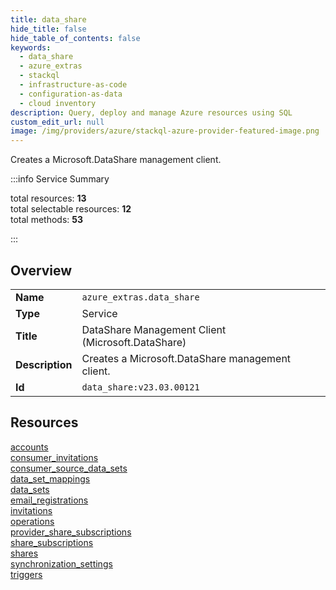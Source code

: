 ```yaml
---
title: data_share
hide_title: false
hide_table_of_contents: false
keywords:
  - data_share
  - azure_extras
  - stackql
  - infrastructure-as-code
  - configuration-as-data
  - cloud inventory
description: Query, deploy and manage Azure resources using SQL
custom_edit_url: null
image: /img/providers/azure/stackql-azure-provider-featured-image.png
---
```

Creates a Microsoft.DataShare management client.  
    
:::info Service Summary

<div class="row">
<div class="providerDocColumn">
<span>total resources:&nbsp;<b>13</b></span><br />
<span>total selectable resources:&nbsp;<b>12</b></span><br />
<span>total methods:&nbsp;<b>53</b></span><br />
</div>
</div>

:::

## Overview
<table><tbody>
<tr><td><b>Name</b></td><td><code>azure_extras.data_share</code></td></tr>
<tr><td><b>Type</b></td><td>Service</td></tr>
<tr><td><b>Title</b></td><td>DataShare Management Client (Microsoft.DataShare)</td></tr>
<tr><td><b>Description</b></td><td>Creates a Microsoft.DataShare management client.</td></tr>
<tr><td><b>Id</b></td><td><code>data_share:v23.03.00121</code></td></tr>
</tbody></table>

## Resources
<div class="row">
<div class="providerDocColumn">
<a href="/providers/azure_extras/data_share/accounts/">accounts</a><br />
<a href="/providers/azure_extras/data_share/consumer_invitations/">consumer_invitations</a><br />
<a href="/providers/azure_extras/data_share/consumer_source_data_sets/">consumer_source_data_sets</a><br />
<a href="/providers/azure_extras/data_share/data_set_mappings/">data_set_mappings</a><br />
<a href="/providers/azure_extras/data_share/data_sets/">data_sets</a><br />
<a href="/providers/azure_extras/data_share/email_registrations/">email_registrations</a><br />
<a href="/providers/azure_extras/data_share/invitations/">invitations</a><br />
</div>
<div class="providerDocColumn">
<a href="/providers/azure_extras/data_share/operations/">operations</a><br />
<a href="/providers/azure_extras/data_share/provider_share_subscriptions/">provider_share_subscriptions</a><br />
<a href="/providers/azure_extras/data_share/share_subscriptions/">share_subscriptions</a><br />
<a href="/providers/azure_extras/data_share/shares/">shares</a><br />
<a href="/providers/azure_extras/data_share/synchronization_settings/">synchronization_settings</a><br />
<a href="/providers/azure_extras/data_share/triggers/">triggers</a><br />
</div>
</div>
